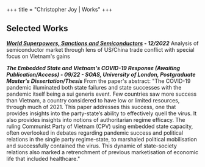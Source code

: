 +++
title = "Christopher Joy | Works"
+++
## Selected Works

***[World Superpowers, Sanctions and Semiconductors](https://1drv.ms/b/s!AoXVpPeXbG9D92jXdQ8iZIhRIZ1c?e=fIFKpa) - 12/2022***
Analysis of semiconductor market through lens of US/China trade conflict with special focus on Vietnam's gains

***The Embedded State and Vietnam's COVID-19 Response (Awaiting Publication/Access) - 09/22 - SOAS, University of London, Postgraduate Master's Dissertation/Thesis***
From the paper's abstract: "The COVID-19 pandemic illuminated both state failures and state successes with the pandemic itself being a sui generis event. Few countries saw more success than Vietnam, a country considered to have low or limited resources, through much of 2021. This paper addresses this success, one that provides insights into the party-state’s ability to effectively quell the virus. It also provides insights into notions of authoritarian regime efficacy. The ruling Communist Party of Vietnam (CPV) using embedded state capacity, often overlooked in debates regarding pandemic success and political relations in the single party regime-state, to marshaled political mobilisation and successfully contained the virus. This dynamic of state-society relations also marked a retrenchment of previous marketisation of economic life that included healthcare."

<!-- ## Published -->

<!-- ## Unpublished -->
